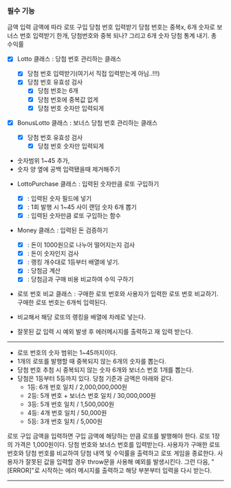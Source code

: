 ### 필수 기능

금액 입력
금액에 따라 로또 구입
당첨 번호 입력받기
당첨 번호는 중복x, 6개 숫자로
보너스 번호 입력받기
한개, 당첨번호와 중복 되나? 그리고 6개 숫자
당첨 통계 내기.
총 수익률

- [x] Lotto 클래스 : 당첨 번호 관리하는 클래스

  - [x] 당첨 번호 입력받기(여기서 직접 입력받는게 아님..!!!)
  - [x] 당첨 번호 유효성 검사
    - [x] 당첨 번호는 6개
    - [x] 당첨 번호에 중복값 없게
    - [x] 당첨 번호 숫자만 입력되게

- [x] BonusLotto 클래스 : 보너스 당첨 번호 관리하는 클래스
  - [x] 당첨 번호 유효성 검사
    - [x] 당첨 번호 숫자만 입력되게

* 숫자범위 1~45 추가,
* 숫자 양 옆에 공백 입력됐을때 제거해주기

- LottoPurchase 클래스 : 입력된 숫자만큼 로또 구입하기

  - [x] : 입력된 숫자 필드에 넣기
  - [x] : 1회 발행 시 1~45 사이 랜덤 숫자 6개 뽑기
  - [x] : 입력된 숫자만큼 로또 구입하는 함수

- Money 클래스 : 입력된 돈 검증하기

  - [x] : 돈이 1000원으로 나누어 떨어지는지 검사
  - [x] : 돈이 숫자인지 검사
  - [x] : 랭킹 개수대로 1등부터 배열에 넣기.
  - [x] : 당첨금 계산
  - [x] : 당첨금과 구매 비용 비교하여 수익 구하기

- 로또 번호 비교 클래스 : 구매한 로또 번호와 사용자가 입력한 로또 번호 비교하기. 구매한 로또 번호는 6개씩 입력된다.
- 비교해서 해당 로또의 랭킹을 배열에 차례로 넣는다.

- 잘못된 값 입력 시 예외 발생 후 에러메시지를 출력하고 재 입력 받는다.

---

- 로또 번호의 숫자 범위는 1~45까지이다.
- 1개의 로또를 발행할 때 중복되지 않는 6개의 숫자를 뽑는다.
- 당첨 번호 추첨 시 중복되지 않는 숫자 6개와 보너스 번호 1개를 뽑는다.
- 당첨은 1등부터 5등까지 있다. 당첨 기준과 금액은 아래와 같다.
  - 1등: 6개 번호 일치 / 2,000,000,000원
  - 2등: 5개 번호 + 보너스 번호 일치 / 30,000,000원
  - 3등: 5개 번호 일치 / 1,500,000원
  - 4등: 4개 번호 일치 / 50,000원
  - 5등: 3개 번호 일치 / 5,000원

로또 구입 금액을 입력하면 구입 금액에 해당하는 만큼 로또를 발행해야 한다.
로또 1장의 가격은 1,000원이다.
당첨 번호와 보너스 번호를 입력받는다.
사용자가 구매한 로또 번호와 당첨 번호를 비교하여 당첨 내역 및 수익률을 출력하고 로또 게임을 종료한다.
사용자가 잘못된 값을 입력할 경우 throw문을 사용해 예외를 발생시킨다. 그런 다음, "[ERROR]"로 시작하는 에러 메시지를 출력하고 해당 부분부터 입력을 다시 받는다.

---
